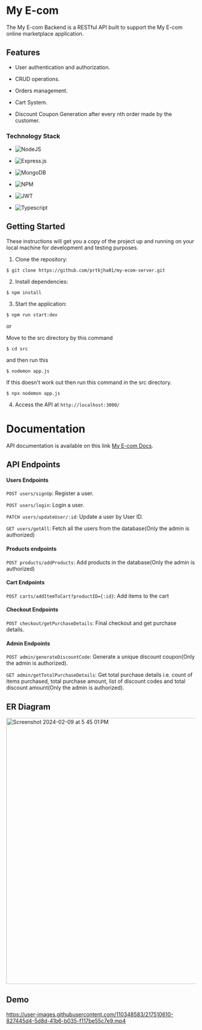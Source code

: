 # My E-com

The My E-com Backend is a RESTful API built to support the My E-com online marketplace application.

## Features

- User authentication and authorization.

- CRUD operations.

- Orders management.

- Cart System.

- Discount Coupon Generation after every nth order made by the customer.

### Technology Stack

- ![NodeJS](https://img.shields.io/badge/node.js-6DA55F?style=for-the-badge&logo=node.js&logoColor=white)

- ![Express.js](https://img.shields.io/badge/express.js-%23404d59.svg?style=for-the-badge&logo=express&logoColor=%2361DAFB)

- ![MongoDB](https://img.shields.io/badge/MongoDB-%234ea94b.svg?style=for-the-badge&logo=mongodb&logoColor=white)

- ![NPM](https://img.shields.io/badge/NPM-%23CB3837.svg?style=for-the-badge&logo=npm&logoColor=white)
- ![JWT](https://img.shields.io/badge/JWT-black?style=for-the-badge&logo=JSON%20web%20tokens)
- ![Typescript](https://img.shields.io/badge/Typescript-f5ecbf?style=flat&logo=Typescript&logoColor=007acc)

## Getting Started

These instructions will get you a copy of the project up and running on your local machine for development and testing purposes.

1. Clone the repository:

```shell
$ git clone https://github.com/prtkjha01/my-ecom-server.git
```

2. Install dependencies:

```shell
$ npm install
```

3. Start the application:

```shell
$ npm run start:dev
```

or

Move to the src directory by this command

```shell
$ cd src
```

and then run this

```shell
$ nodemon app.js
```

If this doesn't work out then run this command in the src directory.

```shell
$ npx nodemon app.js
```

4. Access the API at `http://localhost:3000/`

# Documentation

API documentation is available on this link [My E-com Docs](https://documenter.getpostman.com/view/24360292/2s935pr41m).

## API Endpoints

#### Users Endpoints

`POST users/signUp`: Register a user.

`POST users/login`: Login a user.

`PATCH users/updateUser/:id`: Update a user by User ID.

`GET users/getAll`: Fetch all the users from the database(Only the admin is authorized)

#### Products endpoints

`POST products/addProducts`: Add products in the database(Only the admin is authorized)

#### Cart Endpoints

`POST carts/addItemToCart?productID={:id}`: Add items to the cart

#### Checkout Endpoints

`POST checkout/getPurchaseDetails`: Final checkout and get purchase details.

#### Admin Endpoints

`POST admin/generateDiscountCode`: Generate a unique discount coupon(Only the admin is authorized).

`GET admin/getTotalPurchaseDetails`: Get total purchase details i.e. count of items purchased, total purchase amount, list of discount codes and total discount amount(Only the admin is authorized).

## ER Diagram

<img width="705" alt="Screenshot 2024-02-09 at 5 45 01 PM" src="https://github.com/prtkjha01/my-ecom-server/assets/68733176/1f1f9b72-c376-4231-90bb-659cbeb62aa4">

## Demo

https://user-images.githubusercontent.com/110348583/217510610-827445d4-5d8d-41b6-b035-f117be55c7e9.mp4
